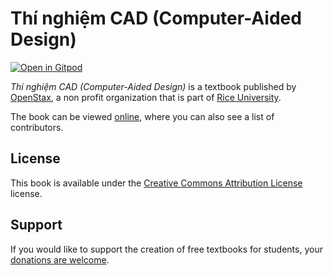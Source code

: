 # Thí nghiệm CAD (Computer-Aided Design)

[![Open in Gitpod](https://gitpod.io/button/open-in-gitpod.svg)](https://gitpod.io/from-referrer/)

_Thí nghiệm CAD (Computer-Aided Design)_ is a textbook published by [OpenStax](https://openstax.org/), a non profit organization that is part of [Rice University](https://www.rice.edu/).

The book can be viewed [online](https://github.com/cnx-user-books/cnxbook-thi-nghiem-cad-computer-aided-design/releases/latest), where you can also see a list of contributors.

## License
This book is available under the [Creative Commons Attribution License](./LICENSE) license.

## Support
If you would like to support the creation of free textbooks for students, your [donations are welcome](https://riceconnect.rice.edu/donation/support-openstax-banner).
